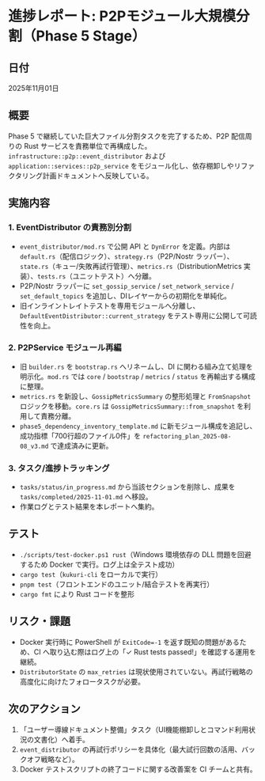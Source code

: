 # 進捗レポート: P2Pモジュール大規模分割（Phase 5 Stage）

## 日付
2025年11月01日

## 概要
Phase 5 で継続していた巨大ファイル分割タスクを完了するため、P2P 配信周りの Rust サービスを責務単位で再構成した。`infrastructure::p2p::event_distributor` および `application::services::p2p_service` をモジュール化し、依存棚卸しやリファクタリング計画ドキュメントへ反映している。

## 実施内容

### 1. EventDistributor の責務別分割
- `event_distributor/mod.rs` で公開 API と `DynError` を定義。内部は `default.rs`（配信ロジック）、`strategy.rs`（P2P/Nostr ラッパー）、`state.rs`（キュー/失敗再試行管理）、`metrics.rs`（DistributionMetrics 実装）、`tests.rs`（ユニットテスト）へ分離。
- P2P/Nostr ラッパーに `set_gossip_service` / `set_network_service` / `set_default_topics` を追加し、DIレイヤーからの初期化を単純化。
- 旧インライントレイトテストを専用モジュールへ分離し、`DefaultEventDistributor::current_strategy` をテスト専用に公開して可読性を向上。

### 2. P2PService モジュール再編
- 旧 `builder.rs` を `bootstrap.rs` へリネームし、DI に関わる組み立て処理を明示化。`mod.rs` では `core` / `bootstrap` / `metrics` / `status` を再輸出する構成に整理。
- `metrics.rs` を新設し、`GossipMetricsSummary` の整形処理と `FromSnapshot` ロジックを移動。`core.rs` は `GossipMetricsSummary::from_snapshot` を利用して責務分離。
- `phase5_dependency_inventory_template.md` に新モジュール構成を追記し、成功指標「700行超のファイル0件」を `refactoring_plan_2025-08-08_v3.md` で達成済みに更新。

### 3. タスク/進捗トラッキング
- `tasks/status/in_progress.md` から当該セクションを削除し、成果を `tasks/completed/2025-11-01.md` へ移設。
- 作業ログとテスト結果を本レポートへ集約。

## テスト
- `./scripts/test-docker.ps1 rust`（Windows 環境依存の DLL 問題を回避するため Docker で実行。ログ上は全テスト成功）
- `cargo test`（`kukuri-cli` をローカルで実行）
- `pnpm test`（フロントエンドのユニット/結合テストを再実行）
- `cargo fmt` により Rust コードを整形

## リスク・課題
- Docker 実行時に PowerShell が `ExitCode=-1` を返す既知の問題があるため、CI へ取り込む際はログ上の「✓ Rust tests passed!」を確認する運用を継続。
- `DistributorState` の `max_retries` は現状使用されていない。再試行戦略の高度化に向けたフォロータスクが必要。

## 次のアクション
1. 「ユーザー導線ドキュメント整備」タスク（UI機能棚卸しとコマンド利用状況の文書化）へ着手。
2. `event_distributor` の再試行ポリシーを具体化（最大試行回数の活用、バックオフ戦略など）。
3. Docker テストスクリプトの終了コードに関する改善案を CI チームと共有。
